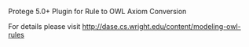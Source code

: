 Protege 5.0+ Plugin for Rule to OWL Axiom Conversion

For details please visit http://dase.cs.wright.edu/content/modeling-owl-rules